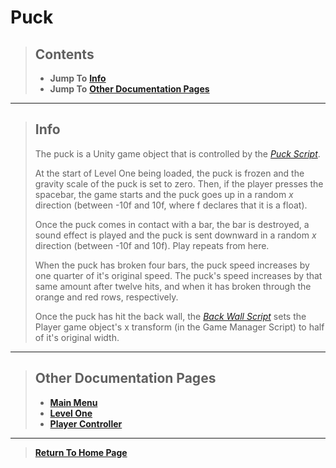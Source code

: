 # Puck

> ## Contents
> - **Jump To** [**Info**](https://noahrobichaux.github.io/Robichaux_Breakout/mainmenu#info)
> - **Jump To** [**Other Documentation Pages**](https://noahrobichaux.github.io/Robichaux_Breakout/mainmenu#other-documentation-pages)

***

> ## Info
> 
> The puck is a Unity game object that is controlled by the [_Puck Script_](https://github.com/NoahRobichaux/Robichaux_Breakout/blob/master/Assets/Scripts/Puck.cs).
> 
> At the start of Level One being loaded, the puck is frozen and the gravity scale of the puck is set to zero. 
> Then, if the player presses the spacebar, the game starts and the puck goes up in a random _x_ direction (between -10f and 10f, where f declares that it is a float). 
> 
> Once the puck comes in contact with a bar, the bar is destroyed, a sound effect is played and the puck is sent downward in a random _x_ direction (between -10f and 10f). Play repeats from here.
>
> When the puck has broken four bars, the puck speed increases by one quarter of it's original speed. The puck's speed increases by that same amount after twelve hits, and when it has broken through the orange and red rows, respectively.
>
>Once the puck has hit the back wall, the [_Back Wall Script_](https://github.com/NoahRobichaux/Robichaux_Breakout/blob/master/Assets/Scripts/WinWall.cs) sets the Player game object's x transform (in the Game Manager Script) to half of it's original width.

***

> ## Other Documentation Pages
> - [**Main Menu**](https://noahrobichaux.github.io/Robichaux_Breakout/mainmenu)
> - [**Level One**](https://noahrobichaux.github.io/Robichaux_Breakout/levelone)
> - [**Player Controller**](https://noahrobichaux.github.io/Robichaux_Breakout/player)

***

> [**Return To Home Page**](https://noahrobichaux.github.io/Robichaux_Breakout/)
